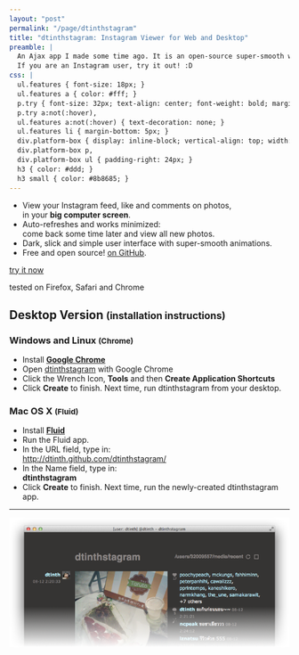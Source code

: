```yaml
---
layout: "post"
permalink: "/page/dtinthstagram"
title: "dtinthstagram: Instagram Viewer for Web and Desktop"
preamble: |
  An Ajax app I made some time ago. It is an open-source super-smooth web-based Instagram viewer.
  If you are an Instagram user, try it out! :D
css: |
  ul.features { font-size: 18px; }
  ul.features a { color: #fff; }
  p.try { font-size: 32px; text-align: center; font-weight: bold; margin: 12px 0 6px; position: relative; z-index: 10; }
  p.try a:not(:hover),
  ul.features a:not(:hover) { text-decoration: none; }
  ul.features li { margin-bottom: 5px; }
  div.platform-box { display: inline-block; vertical-align: top; width: 360px; }
  div.platform-box p,
  div.platform-box ul { padding-right: 24px; }
  h3 { color: #ddd; }
  h3 small { color: #8b8685; }
---
```



<ul class="features">
<li>View your Instagram feed, like and comments on photos,<br>in your <b>big computer screen</b>.</li>
<li>Auto-refreshes and works minimized:<br>come back some time later and view all new photos.</li>
<li>Dark, slick and simple user interface with super-smooth animations.</li>
<li>Free and open source! <a href="https://github.com/dtinth/dtinthstagram/">on GitHub</a>.</li>
</ul>

<p class="try"><a href="http://dtinth.github.com/dtinthstagram/">try it now</a></p>
<p class="caption">tested on Firefox, Safari and Chrome</p>

Desktop Version <small>(installation instructions)</small>
---------------



<div><div class="platform-box">

</div>

### Windows and Linux <small>(Chrome)</small>

* Install <a href="https://www.google.com/chrome"><b>Google Chrome</b></a>
* Open <a href="http://dtinth.github.com/dtinthstagram/">dtinthstagram</a> with Google Chrome
* Click the Wrench Icon, <b>Tools</b> and then <b>Create Application Shortcuts</b>
* Click <b>Create</b> to finish. Next time, run dtinthstagram from your desktop.



<div></div><div class="platform-box">

</div>

### Mac OS X <small>(Fluid)</small>

* Install <a href="http://fluidapp.com/"><b>Fluid</b></a>
* Run the Fluid app.
* In the URL field, type in:<br>http://dtinth.github.com/dtinthstagram/
* In the Name field, type in:<br><b>dtinthstagram</b>
* Click <b>Create</b> to finish. Next time, run the newly-created dtinthstagram app.



<div></div>

<hr>

</div>

<div><p class="center image"><img src="/images/dtinthstagram.png"></p>

</div>